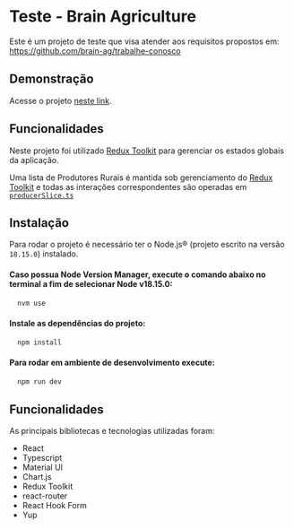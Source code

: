 # Teste - Brain Agriculture

Este é um projeto de teste que visa atender aos requisitos propostos em: https://github.com/brain-ag/trabalhe-conosco

## Demonstração

Acesse o projeto [neste link](https://brain-ag.surge.sh/).

## Funcionalidades

Neste projeto foi utilizado [Redux Toolkit](https://redux-toolkit.js.org/introduction/getting-started) para gerenciar os estados globais da aplicação.

Uma lista de Produtores Rurais é mantida sob gerenciamento do [Redux Toolkit](https://redux-toolkit.js.org/introduction/getting-started) e todas as interações correspondentes são operadas em [`producerSlice.ts`](https://github.com/anteronunes/brain-ag/blob/develop/src/global/producerSlice.ts)

## Instalação

Para rodar o projeto é necessário ter o Node.js® (projeto escrito na versão `18.15.0`) instalado.

#### Caso possua Node Version Manager, execute o comando abaixo no terminal a fim de selecionar Node v18.15.0:

```bash
  nvm use
```

#### Instale as dependências do projeto:

```bash
  npm install
```

#### Para rodar em ambiente de desenvolvimento execute:

```bash
  npm run dev
```

## Funcionalidades

As principais bibliotecas e tecnologias utilizadas foram:

- React
- Typescript
- Material UI
- Chart.js
- Redux Toolkit
- react-router
- React Hook Form
- Yup
